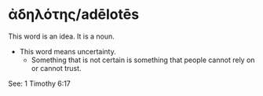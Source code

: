 # ἀδηλότης/adēlotēs
This word is an idea. It is a noun.

* This word means uncertainty.
    * Something that is not certain is something that people cannot rely on or cannot trust.

See: 1 Timothy 6:17

